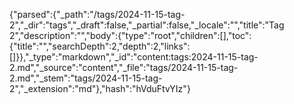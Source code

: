 {"parsed":{"_path":"/tags/2024-11-15-tag-2","_dir":"tags","_draft":false,"_partial":false,"_locale":"","title":"Tag 2","description":"","body":{"type":"root","children":[],"toc":{"title":"","searchDepth":2,"depth":2,"links":[]}},"_type":"markdown","_id":"content:tags:2024-11-15-tag-2.md","_source":"content","_file":"tags/2024-11-15-tag-2.md","_stem":"tags/2024-11-15-tag-2","_extension":"md"},"hash":"hVduFtvYIz"}